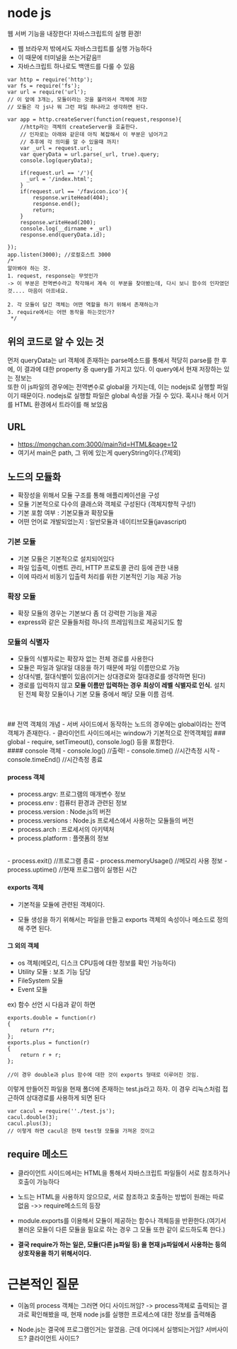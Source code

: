 # node js 

웹 서버 기능을 내장한다!
자바스크립트의 실행 환경!
- 웹 브라우저 밖에서도 자바스크립트를 실행 가능하다
- 이 때문에 터미널을 쓰는거같음!!
- 자바스크립트 하나로도 백앤드를 다룰 수 있음 

```javascript=
var http = require('http');
var fs = require('fs');
var url = require('url');
// 이 앞에 3개는, 모듈이라는 것을 불러와서 객체에 저장
// 모듈은 각 js나 뭐 그런 파일 하나라고 생각하면 된다.

var app = http.createServer(function(request,response){
    //http라는 객체의 createServer을 호출한다. 
    // 인자로는 아래와 같은데 아직 복잡해서 이 부분은 넘어가고 
    // 추후에 각 의미를 알 수 있을때 까지! 
    var _url = request.url;
    var queryData = url.parse(_url, true).query;
    console.log(queryData);
    
    if(request.url == '/'){
      _url = '/index.html';
    }
    if(request.url == '/favicon.ico'){
        response.writeHead(404);
        response.end();
        return;
    }
    response.writeHead(200);
    console.log(__dirname + _url)
    response.end(queryData.id);
 
});
app.listen(3000); //로컬호스트 3000
/*
알아봐야 하는 것.
1. request, response는 무엇인가
-> 이 부분은 전역변수라고 착각해서 계속 이 부분을 찾아봤는데, 다시 보니 함수의 인자였던것.... 마음이 아프네요. 

2. 각 모듈이 담긴 객체는 어떤 역할을 하기 위해서 존재하는가
3. require에서는 어떤 동작을 하는것인가?
 */ 
```
## 위의 코드로 알 수 있는 것
먼저 queryData는 url 객체에 존재하는 parse메소드를 통해서 적당히 parse를 한 후에, 이 결과에 대한 property 중 query를 가지고 있다. 이 query에서 현재 저장하는 있는 정보는 
</br>
또한 이 js파일의 경우에는 전역변수로 global을 가지는데, 이는 nodejs로 실행할 파일이기 때문이다. nodejs로 실행할 파일은 global 속성을 가질 수 있다.
혹시나 해서 이거를 HTML 환경에서 트라이를 해 보았음
 

## URL
- https://mongchan.com:3000/main?id=HTML&page=12
- 여기서 main은 path, 그 위에 있는게 queryString이다.(?제외)

## 노드의 모듈화
- 확장성을 위해서 모듈 구조를 통해 애플리케이션을 구성
- 모듈 기본적으로 다수의 클래스와 객체로 구성된다
(객체지향적 구성!)
- 기본 포함 여부 : 기본모듈과 확장모듈
- 어떤 언어로 개발되었는지 : 일반모듈과 네이티브모듈(javascript)

### 기본 모듈
- 기본 모듈은 기본적으로 설치되어있다
- 파일 입출력, 이벤트 관리, HTTP 프로토콜 관리 등에 관한 내용
- 이에 따라서 비동기 입출력 처리를 위한 기본적인 기능 제공 가능
### 확장 모듈 
- 확장 모듈의 경우는 기본보다 좀 더 강력한 기능을 제공
- express와 같은 모듈들처럼 하나의 프레임워크로 제공되기도 함
### 모듈의 식별자
- 모듈의 식별자로는 확장자 없는 전체 경로를 사용한다
- 모듈은 파일과 일대일 대응을 하기 때문에 파일 이름만으로 가능
- 상대식별, 절대식별이 있음(이거는 상대경로와 절대경로를 생각하면 된다)
- 경로를 입력하지 않고 <strong>모듈 이름만 입력하는 경우 최상이 레벨 식별자로 인식.</strong> 설치된 전체 확장 모듈이나 기본 모듈 중에서 해당 모듈 이름 검색. 
</br>
</br>
## 전역 객체의 개념
- 서버 사이드에서 동작하는 노드의 경우에는 global이라는 전역 객체가 존재한다.
- 클라이언트 사이드에서는 window가 기본적으로 전역객체임
### global
- require, setTimeout(), console.log() 등을 포함한다.
</br>
#### console 객체 
- console.log() //출력!
- console.time() //시간측정 시작
- console.timeEnd() //시간측정 종료

#### process 객체
- process.argv: 프로그램의 매개변수 정보
- process.env : 컴퓨터 환경과 관련된 정보
- process.version : Node.js의 버전
- process.versions : Node.js 프로세스에서 사용하는 모듈들의 버전
- process.arch : 프로세서의 아키텍처
- process.platform : 플랫폼의 정보
</br>
- process.exit() //프로그램 종료
- process.memoryUsage() //메모리 사용 정보
- process.uptime() //현재 프로그램이 실행된 시간

#### exports 객체
- 기본적을 모듈에 관련된 객체이다.
* 모듈 생성을 하기 위해서는 파일을 만들고 exports 객체의 속성이나 메소드로 정의해 주면 된다. 

#### 그 외의 객체
- os 객체(메모리, 디스크 CPU등에 대한 정보를 확인 가능하다)
- Utility 모듈 : 보조 기능 담당
- FileSystem 모듈
- Event 모듈


ex) 함수 선언 시 다음과 같이 하면 
```
exports.double = function(r) 
{
    return r*r;
};
exports.plus = function(r)
{
    return r + r;
};

//이 경우 double과 plus 함수에 대한 것이 exports 형태로 이루어진 것임.
```
이렇게 만들어진 파일을 현재 폴더에 존재하는 test.js라고 하자. 이 경우 리눅스처럼 접근하여 상대경로를 사용하게 되면 된다
```
var cacul = require(''./test.js');
cacul.double(3);
cacul.plus(3);
// 이렇게 하면 cacul은 현재 test형 모듈을 가져온 것이고
```
## require 메소드

- 클라이언트 사이드에서는 HTML을 통해서 자바스크립트 파일들이 서로 참조하거나 호출이 가능하다
- 노드는 HTML을 사용하지 않으므로, 서로 참조하고 호출하는 방법이 원래는 따로 없음  ->> require메소드의 등장

- module.exports를 이용해서 모듈이 제공하는 함수나 객체등을 반환한다.(여기서 불러온 모듈이 다른 모듈을 필요로 하는 경우 그 모듈 또한 같이 로드하도록 한다.)

- <strong>결국 require가 하는 일은, 모듈(다른 js파일 등) 을 현재 js파일에서 사용하는 등의 상호작용을 하기 위해서이다.</strong>


# 근본적인 질문
- 이놈의 process 객체는 그러면 어디 사이드꺼임?
-> process객체로 출력되는 결과로 확인해봤을 때, 현재 node js를 실행한 프로세스에 대한 정보를 출력해줌 

- Node.js는 결국에 프로그램인거는 알겠음. 근데 어디에서 실행되는거임? 서버사이드? 클라이언트 사이드?




